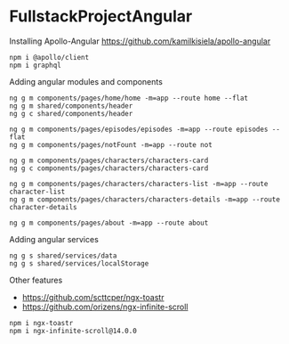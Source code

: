 # FullstackProjectAngular

Installing Apollo-Angular
https://github.com/kamilkisiela/apollo-angular
```
npm i @apollo/client
npm i graphql
```

Adding angular modules and components
```
ng g m components/pages/home/home -m=app --route home --flat
ng g m shared/components/header
ng g c shared/components/header

ng g m components/pages/episodes/episodes -m=app --route episodes --flat
ng g m components/pages/notFount -m=app --route not

ng g m components/pages/characters/characters-card
ng g c components/pages/characters/characters-card

ng g m components/pages/characters/characters-list -m=app --route character-list
ng g m components/pages/characters/characters-details -m=app --route character-details

ng g m components/pages/about -m=app --route about
```

Adding angular services
```
ng g s shared/services/data
ng g s shared/services/localStorage
```

Other features
- https://github.com/scttcper/ngx-toastr
- https://github.com/orizens/ngx-infinite-scroll
```
npm i ngx-toastr
npm i ngx-infinite-scroll@14.0.0
```

